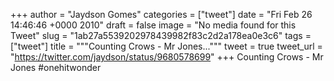 
+++
author = "Jaydson Gomes"
categories = ["tweet"]
date = "Fri Feb 26 14:46:46 +0000 2010"
draft = false
image = "No media found for this Tweet"
slug = "1ab27a5539202978439982f83c2d2a178ea0e3c6"
tags = ["tweet"]
title = """Counting Crows - Mr Jones..."""
tweet = true
tweet_url = "https://twitter.com/jaydson/status/9680578699"
+++
Counting Crows - Mr Jones #onehitwonder
